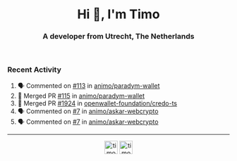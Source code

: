 <h1 align="center">Hi 👋, I'm Timo</h1>
<h3 align="center">A developer from Utrecht, The Netherlands</h3>
<br/>
<!-- https://github.com/rahuldkjain/github-profile-readme-generator --!>

<!--  <p align="left"><img src="https://github-readme-stats.vercel.app/api?username=timoglastra&show_icons=true&count_private=true&" alt="timoglastra" /></p> --!>

<!--
Github language stats
<p align="left"><img src="https://github-readme-stats.vercel.app/api/top-langs/?username=timoglastra&layout=compact" alt="timoglastra" /><p>
-->

<!-- Codestats language stats -->
<!-- <p align="left"><img src="https://codestats-readme.vercel.app/api/top-langs/?username=timoglastra&layout=compact&language_count=12" alt="timoglastra" /><p>    --!>
  
<h3>Recent Activity</h3>

<!--START_SECTION:activity-->
1. 🗣 Commented on [#113](https://github.com/animo/paradym-wallet/pull/113#issuecomment-2191525561) in [animo/paradym-wallet](https://github.com/animo/paradym-wallet)
2. 🎉 Merged PR [#115](https://github.com/animo/paradym-wallet/pull/115) in [animo/paradym-wallet](https://github.com/animo/paradym-wallet)
3. 🎉 Merged PR [#1924](https://github.com/openwallet-foundation/credo-ts/pull/1924) in [openwallet-foundation/credo-ts](https://github.com/openwallet-foundation/credo-ts)
4. 🗣 Commented on [#7](https://github.com/animo/askar-webcrypto/pull/7#issuecomment-2191255803) in [animo/askar-webcrypto](https://github.com/animo/askar-webcrypto)
5. 🗣 Commented on [#7](https://github.com/animo/askar-webcrypto/pull/7#issuecomment-2191255714) in [animo/askar-webcrypto](https://github.com/animo/askar-webcrypto)
<!--END_SECTION:activity-->

---

<p align="center">
<a href="https://twitter.com/timoglastra" target="blank"><img align="center" src="https://cdn.jsdelivr.net/npm/simple-icons@3.0.1/icons/twitter.svg" alt="timoglastra" height="30" width="30" /></a>
<a href="https://linkedin.com/in/timoglastra" target="blank"><img align="center" src="https://cdn.jsdelivr.net/npm/simple-icons@3.0.1/icons/linkedin.svg" alt="timoglastra" height="30" width="30" /></a>
</p>



